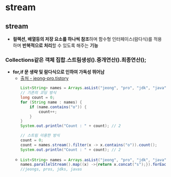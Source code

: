 stream
===
stream
---
* **컬렉션, 배열등의 저장 요소를 하나씩 참조**하며 함수형 인터페이스(람다식)를 적용하며 **반복적으로 처리**할 수 있도록 해주는 **기능** 
### Collections같은 객체 집합.스트림생성().중개연산().최종연산();
* **for,if 문 생략 및 람다식으로 인하여 가독성 뛰어남**
  * [출처 - jeong-pro.tistory](https://jeong-pro.tistory.com/165)
    ```java
    List<String> names = Arrays.asList("jeong", "pro", "jdk", "java");
    // 기존의 코딩 방식
    long count = 0;
    for (String name : names) {
        if (name.contains("o")) {
            count++;
        }
    }
    System.out.println("Count : " + count); // 2
 
    // 스트림 이용한 방식
    count = 0;
    count = names.stream().filter(x -> x.contains("o")).count();
    System.out.println("Count : " + count); // 2
  * ```java
    List<String> names = Arrays.asList("jeong", "pro", "jdk", "java");
    names.parallelStream().map((x) ->{return x.concat("s");}).forEach(x -> System.out.println(x));
    //jeongs, pros, jdks, javas

